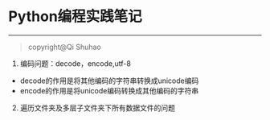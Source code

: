 # Python编程实践笔记
---
> copyright@Qi Shuhao
1. 编码问题：decode，encode,utf-8
  * decode的作用是将其他编码的字符串转换成unicode编码
  * encode的作用是将unicode编码转换成其他编码的字符串
2. 遍历文件夹及多层子文件夹下所有数据文件的问题

